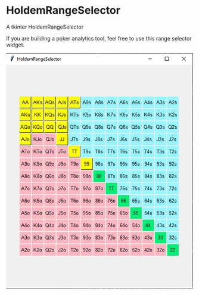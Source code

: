 # HoldemRangeSelector
A tkinter HoldemRangeSelector

If you are building a poker analytics tool, feel free to use this range selector widget. 

![RangeSelector](/images/holdemrangeselector.PNG)

